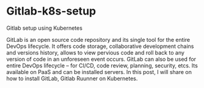 # Gitlab-k8s-setup
Gitlab setup using Kubernetes 

GitLab is an open source code repository and its single tool for the entire DevOps lifecycle. It offers code storage, collaborative development chains and versions history, allows to view pervious code and roll back to any version of code in an unforeseen event occurs. GitLab can also be used for entire DevOps lifecycle – for CI/CD, code review, planning, security, etcs. Its available on PaaS and can be installed servers. 
In this post, I will share on how to install GitLab, Gitlab Ruunner on Kubernetes. 
